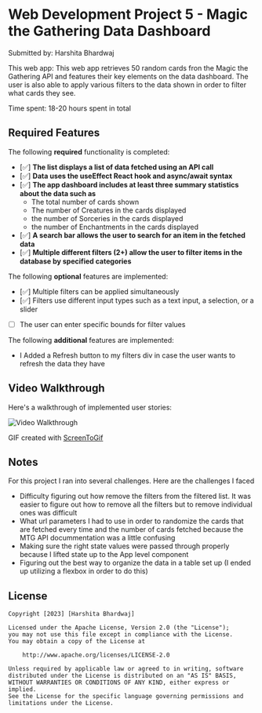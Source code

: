 # Web Development Project 5 - Magic the Gathering Data Dashboard

Submitted by: Harshita Bhardwaj

This web app: This web app retrieves 50 random cards fron the Magic the Gathering API and features their key elements on the data dashboard. The user is also able to apply various filters to the data shown in order to filter what cards they see.

Time spent: 18-20 hours spent in total

## Required Features

The following **required** functionality is completed:

- [✅] **The list displays a list of data fetched using an API call**
- [✅] **Data uses the useEffect React hook and async/await syntax**
- [✅] **The app dashboard includes at least three summary statistics about the data such as**
  * The total number of cards shown
  * The number of Creatures in the cards displayed
  * the number of Sorceries in the cards displayed
  * the number of Enchantments in the cards displayed
- [✅] **A search bar allows the user to search for an item in the fetched data**
- [✅] **Multiple different filters (2+) allow the user to filter items in the database by specified categories**

The following **optional** features are implemented:

- [✅] Multiple filters can be applied simultaneously
- [✅] Filters use different input types such as a text input, a selection, or a slider
- [ ] The user can enter specific bounds for filter values

The following **additional** features are implemented:

* I Added a Refresh button to my filters div in case the user wants to refresh the data they have

## Video Walkthrough

Here's a walkthrough of implemented user stories:

<img src='https://imgur.com/a/ILTtxDc.gif' title='Video Walkthrough' width='' alt='Video Walkthrough' />

<!-- Replace this with whatever GIF tool you used! -->
GIF created with [ScreenToGif](https://imgur.com/a/ILTtxDc)

## Notes
For this project I ran into several challenges. Here are the challenges I faced
* Difficulty figuring out how remove the filters from the filtered list. It was easier to figure out how to remove all the filters but to remove individual ones was difficult
* What url parameters I had to use in order to randomize the cards that are fetched every time and the number of cards fetched because the MTG API docummentation was a little confusing
* Making sure the right state values were passed through properly because I lifted state up to the App level component
* Figuring out the best way to organize the data in a table set up (I ended up utilizing a flexbox in order to do this)

## License

    Copyright [2023] [Harshita Bhardwaj]

    Licensed under the Apache License, Version 2.0 (the "License");
    you may not use this file except in compliance with the License.
    You may obtain a copy of the License at

        http://www.apache.org/licenses/LICENSE-2.0

    Unless required by applicable law or agreed to in writing, software
    distributed under the License is distributed on an "AS IS" BASIS,
    WITHOUT WARRANTIES OR CONDITIONS OF ANY KIND, either express or implied.
    See the License for the specific language governing permissions and
    limitations under the License.